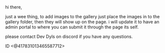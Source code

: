 hi there,

just a wee thing, to add images to the gallery just place the images in to the gallery folder, then they will show up on the page. i will update it to have an admin portal to where you can submit it through the page its self.

please contact Dev Dyls on discord if you have any questions.

ID <@417831013465587712>
